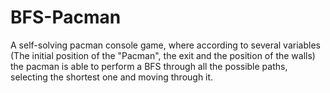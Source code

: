 # BFS-Pacman
A self-solving pacman console game, where according to several variables (The initial position of the "Pacman", the exit and the position of the walls) the pacman is able to perform a BFS through all the possible paths, selecting the shortest one and moving through it.
